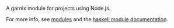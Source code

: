 A garnix module for projects using Node.js.

For more info, see [modules](https://garnix.io/modules) and the [haskell module documentation](https://garnix.io/docs/modules/nodejs).

